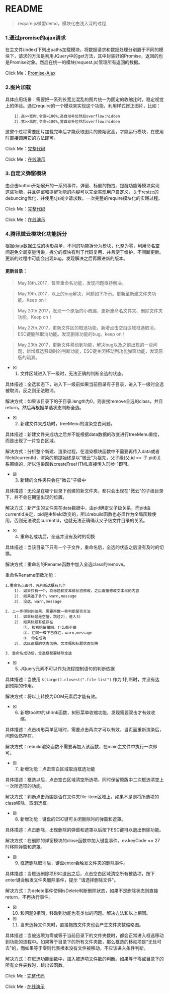 ﻿# README

> require.js微型demo，模块化由浅入深的过程

### 1.通过promise的ajax请求
在主文件(index)下列出paths加载模块，将数据请求和数据处理分别置于不同的模块下，请求的方法是利用JQuery中的get方法，其中封装好的Promise，返回的也是Promise对象。然后在统一的模块(request.js)管理所有返回的数据。

Click Me：[Promise-Ajax](https://github.com/Corbusier/Tool-Instructions/tree/master/require.js/ajax(promise))

### 2.图片加载
具体应用场景：需要把一系列长宽比混乱的图片统一为固定的收缩比时，稳定视觉上的体验。通过require的一个模块来实现这个功能，利用样式修正图片，比如：
```
    1).高>>宽时,令宽=100%,高自动补位然后overflow:hidden
    2).宽>>高时,令高=100%,宽自动补位然后overflow:hidden
```
这整个过程需要图片加载完毕后才能获取图片的原始宽高，才能运行模块，在使用时直接调用它的方法即可。

Click Me：[完整代码](https://github.com/Corbusier/Tool-Instructions/tree/master/require.js/imgTest)

Click Me：[在线演示](https://corbusier.github.io/Tool-Instructions/require.js/imgTest/index.html)


### 3.自定义弹窗模块
由点击button开始展开的一系列事件，弹窗、标题的拖拽、提醒功能等模块实现这些功能，并且弹窗和提醒功能的内容可以完全实现用户自定义，关于resize的debuncing优化，并使用r.js减少请求数。一次完整的require模块化的实践过程。

Click Me：[完整代码](https://github.com/Corbusier/Tool-Instructions/tree/master/require.js/dialogTest)

Click Me：[在线演示](https://corbusier.github.io/Tool-Instructions/require.js/dialogTest/index.html)

### 4.腾讯微云模块化功能拆分
根据data数据生成的树形菜单，不同的功能拆分为模块，化整为零，利用命名空间避免全局变量污染，拆分的模块有利于代码复用，并且便于维护。不间断更新。更新的过程中可能会出现bug，发现解决之后再跟进新的版本。


#### 更新目录：
> May.18th.2017，暂至重命名功能，发现问题亟待解决。

> May.19th.2017，以上的bug解决，问题如下所示。更新至新建文件夹功能。Keep on！

> May.20th.2017，发现一个原版的小疏漏，更新重命名文件夹、删除文件夹功能。Keep on！

> May.22th.2017，更新文件区的框选功能，新增点击空白区域框选取消，ESC键删除取消功能。发现删除功能的bug。keep on！

> May.23th.2017，更新文件移动到功能，解决bug以及之前出现的一些问题，新增框选移动时的判断功能，ESC键关闭移动到功能弹窗功能，发现原版的疏漏。

- [x] 1. 文件区域进入下一级时，无法正确的判断全选的状态。

具体描述：全选状态下，进入下一级前如果当前目录有子目录，进入下一级时全选被取消，反之则无法取消。

解决方式：如果该目录下的子目录.length为0，则直接remove全选的class，并且return。然后再根据单选状态判断全选。

- [x] 2. 新建文件夹成功时，treeMenu的渲染空白问题。

具体描述：新建文件夹成功之后并不能根据data数据的改变进行treeMenu重绘，而是出现了一片空白区域。

解决方式：分析整个新建、渲染过程，在渲染模块函数中不需要再传入data或者fileId/currentId，渲染的前提始终是以"微云"为祖先，父子级(父.id == 子.pid)关系围绕的，所以渲染函数createTreeHTML直接传入形参-1即可。

- [x] 3. 新建的文件夹只会在"微云"子级中

具体描述：无论是在哪个目录下创建的新文件夹，都只会出现在"微云"的子级目录下，并不会在期望出现的位置。

解决方式：新产生的文件夹在data数据中，由pid确定父子级关系，而pid由currentId决定，pid是由fileId改变的，所以rebuild函数也必须作为全局函数使用，否则无法改变currentId，也就无法正确确认父子级文件目录的关系。

- [x] 4. 重命名成功后，全选并没有及时的切换

具体描述：当该目录下只有一个子文件，重命名后，全选的状态之后没有及时的切换。

解决方式：重命名的Rename函数中加入全选class的remove。

重命名Rename函数功能：

	1.重命名点击时，先判断选框有几个
		1). 如果只有一个，将标题和文本框状态修改，之后直接修改文本框的内容
		2). 如果选了多个，warn,message
		3). 没选，warn,message

	2. 上一步得到的结果，需要再做一些判断是否合法
		1). 如果标题是空值，跳过2)，进入3)
		2). 如果标题有值存在
			①. 和初始值相同，什么都不做
			②. 在同一级下已存在，warn,message
			③. 命名成功
		3). 选区选框的状态切换，文本框和标题状态切换
	
	3. 重命名成功后，全选框都要移除全选

- [x] 5. JQuery元素不可以作为流程控制语句的判断依据

具体描述：当使用 `$(target).closest(".file-list")` 作为if判断时，并没有达到预期的作用。

解决方式：将以上转换为DOM元素后才能有效。

- [x] 6. 新增tool中的shrink函数，树形菜单收缩功能，发现需要双击才有效收缩。

具体描述：点击树形菜单区域时，需要点击两次才可以有效，当页面重新渲染后，问题依然存在。

解决方式：rebuild渲染函数不需要再加入该函数，在main主文件中执行一次即可。

- [x] 7. 新增功能：点击空白区域取消框选功能

具体描述：框选以后，点击空白区域清空所选项，同时保留原版中二次框选清空上一次所选项的功能。

解决方式：判断点击范围是否在文件夹file-item区域上，如果不是则将所选项的class移除，取消选框。

- [x] 8. 新增功能：键盘的ESC键可关闭删除时的弹窗和遮罩。

具体描述：点击删除，出现删除的弹窗和遮罩以后按下ESC键可以退出删除功能。

解决方式：在删除的弹窗模块的close函数中加入键盘事件，ev.keyCode == 27 时移除弹窗和遮罩。

- [x] 9. 框选删除取消后，键盘enter会触发文件夹的删除事件。

具体描述：当框选删除项ESC退出之后，点击空白区域清空所有被选项，按下enter键会触发文件夹删除事件，提示 "请选择删除文件"。

解决方式：为delete事件使用isDelete判断删除状态，如果不是删除状态则直接return，不再执行事件。

- [x] 10. 和问题9相同，移动到功能也有类似的问题。解决方法和以上相同。

- [x] 11. 当未选择文件夹时，直接拖拽文件夹也会产生文件夹数缩略图。

具体描述：当被选项为零或等于当前目录下的文件夹数时，都会正常进入框选移动到功能的流程中。如果等于目录下的所有文件夹数，那么框选的移动项是"无处可去"的，而如果等于零则代表根本没有文件被移动，不应该进入条件判断。

解决方式：在框选功能函数中，加入被选项文件数的判断。如果等于零或目录下的所有文件夹数时，跳出该函数。

Click Me : [完整代码](https://github.com/Corbusier/Tool-Instructions/tree/master/require.js/Tencent-module%EF%BC%88%E4%B8%8D%E9%97%B4%E6%96%AD%E6%9B%B4%E6%96%B0%EF%BC%89)

Click Me : [在线演示](https://corbusier.github.io/Tool-Instructions/require.js/Tencent-module（不间断更新）/index.html)




